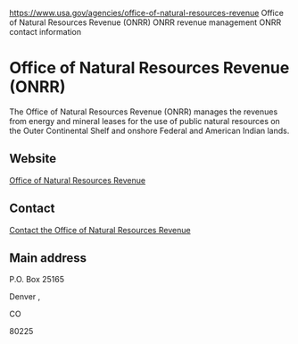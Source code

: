 

https://www.usa.gov/agencies/office-of-natural-resources-revenue
Office of Natural Resources Revenue (ONRR)
ONRR revenue management
ONRR contact information

Office of Natural Resources Revenue
(ONRR)
==========================================

The Office of Natural Resources Revenue (ONRR) manages the revenues from energy and mineral leases for the use of public natural resources on the Outer Continental Shelf and onshore Federal and American Indian lands.

Website
-------

[Office of Natural Resources Revenue](https://onrr.gov/)

Contact
-------

[Contact the Office of Natural Resources Revenue](https://onrr.gov/about/contact)

Main address
------------

P.O. Box 25165
  
Denver ,

CO

80225
